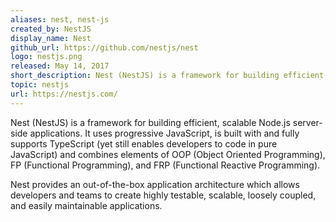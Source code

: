 ```yaml
---
aliases: nest, nest-js
created_by: NestJS
display_name: Nest
github_url: https://github.com/nestjs/nest
logo: nestjs.png
released: May 14, 2017
short_description: Nest (NestJS) is a framework for building efficient, scalable Node.js server-side applications.
topic: nestjs
url: https://nestjs.com/
---
```

Nest (NestJS) is a framework for building efficient, scalable Node.js server-side applications. It uses progressive JavaScript, is built with and fully supports TypeScript (yet still enables developers to code in pure JavaScript) and combines elements of OOP (Object Oriented Programming), FP (Functional Programming), and FRP (Functional Reactive Programming).

Nest provides an out-of-the-box application architecture which allows developers and teams to create highly testable, scalable, loosely coupled, and easily maintainable applications.
